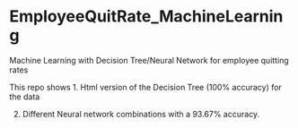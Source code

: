 # EmployeeQuitRate_MachineLearning
Machine Learning with Decision Tree/Neural Network for employee quitting rates

This repo shows 1. Html version of the Decision Tree (100% accuracy) for the data

2. Different Neural network combinations with a 93.67% accuracy.
